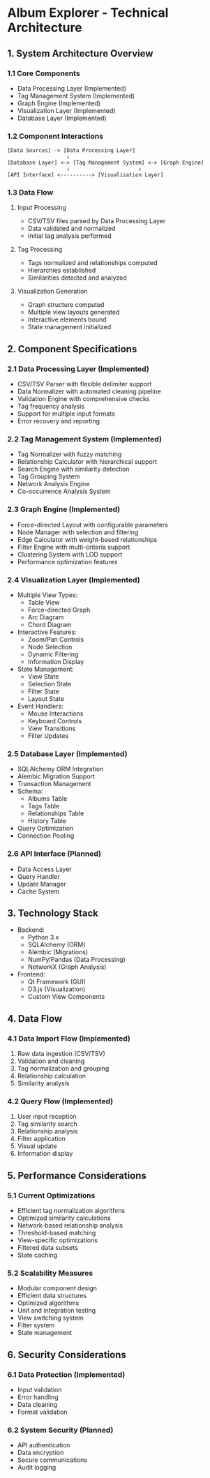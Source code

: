 # Album Explorer - Technical Architecture

## 1. System Architecture Overview

### 1.1 Core Components
- Data Processing Layer (Implemented)
- Tag Management System (Implemented)
- Graph Engine (Implemented)
- Visualization Layer (Implemented)
- Database Layer (Implemented)

### 1.2 Component Interactions
```ascii
[Data Sources] -> [Data Processing Layer]
                   ↓
[Database Layer] <-> [Tag Management System] <-> [Graph Engine]
                   ↓                      ↓
[API Interface] <----------> [Visualization Layer]
```

### 1.3 Data Flow
1. Input Processing
   - CSV/TSV files parsed by Data Processing Layer
   - Data validated and normalized
   - Initial tag analysis performed

2. Tag Processing
   - Tags normalized and relationships computed
   - Hierarchies established
   - Similarities detected and analyzed

3. Visualization Generation
   - Graph structure computed
   - Multiple view layouts generated
   - Interactive elements bound
   - State management initialized

## 2. Component Specifications

### 2.1 Data Processing Layer (Implemented)
- CSV/TSV Parser with flexible delimiter support
- Data Normalizer with automated cleaning pipeline
- Validation Engine with comprehensive checks
- Tag frequency analysis
- Support for multiple input formats
- Error recovery and reporting

### 2.2 Tag Management System (Implemented)
- Tag Normalizer with fuzzy matching
- Relationship Calculator with hierarchical support
- Search Engine with similarity detection
- Tag Grouping System
- Network Analysis Engine
- Co-occurrence Analysis System

### 2.3 Graph Engine (Implemented)
- Force-directed Layout with configurable parameters
- Node Manager with selection and filtering
- Edge Calculator with weight-based relationships
- Filter Engine with multi-criteria support
- Clustering System with LOD support
- Performance optimization features

### 2.4 Visualization Layer (Implemented)
- Multiple View Types:
  - Table View
  - Force-directed Graph
  - Arc Diagram
  - Chord Diagram
- Interactive Features:
  - Zoom/Pan Controls
  - Node Selection
  - Dynamic Filtering
  - Information Display
- State Management:
  - View State
  - Selection State
  - Filter State
  - Layout State
- Event Handlers:
  - Mouse Interactions
  - Keyboard Controls
  - View Transitions
  - Filter Updates

### 2.5 Database Layer (Implemented)
- SQLAlchemy ORM Integration
- Alembic Migration Support
- Transaction Management
- Schema:
  - Albums Table
  - Tags Table
  - Relationships Table
  - History Table
- Query Optimization
- Connection Pooling

### 2.6 API Interface (Planned)
- Data Access Layer
- Query Handler
- Update Manager
- Cache System

## 3. Technology Stack
- Backend:
  - Python 3.x
  - SQLAlchemy (ORM)
  - Alembic (Migrations)
  - NumPy/Pandas (Data Processing)
  - NetworkX (Graph Analysis)
- Frontend:
  - Qt Framework (GUI)
  - D3.js (Visualization)
  - Custom View Components

## 4. Data Flow

### 4.1 Data Import Flow (Implemented)
1. Raw data ingestion (CSV/TSV)
2. Validation and cleaning
3. Tag normalization and grouping
4. Relationship calculation
5. Similarity analysis

### 4.2 Query Flow (Implemented)
1. User input reception
2. Tag similarity search
3. Relationship analysis
4. Filter application
5. Visual update
6. Information display

## 5. Performance Considerations

### 5.1 Current Optimizations
- Efficient tag normalization algorithms
- Optimized similarity calculations
- Network-based relationship analysis
- Threshold-based matching
- View-specific optimizations
- Filtered data subsets
- State caching

### 5.2 Scalability Measures
- Modular component design
- Efficient data structures
- Optimized algorithms
- Unit and integration testing
- View switching system
- Filter system
- State management

## 6. Security Considerations

### 6.1 Data Protection (Implemented)
- Input validation
- Error handling
- Data cleaning
- Format validation

### 6.2 System Security (Planned)
- API authentication
- Data encryption
- Secure communications
- Audit logging